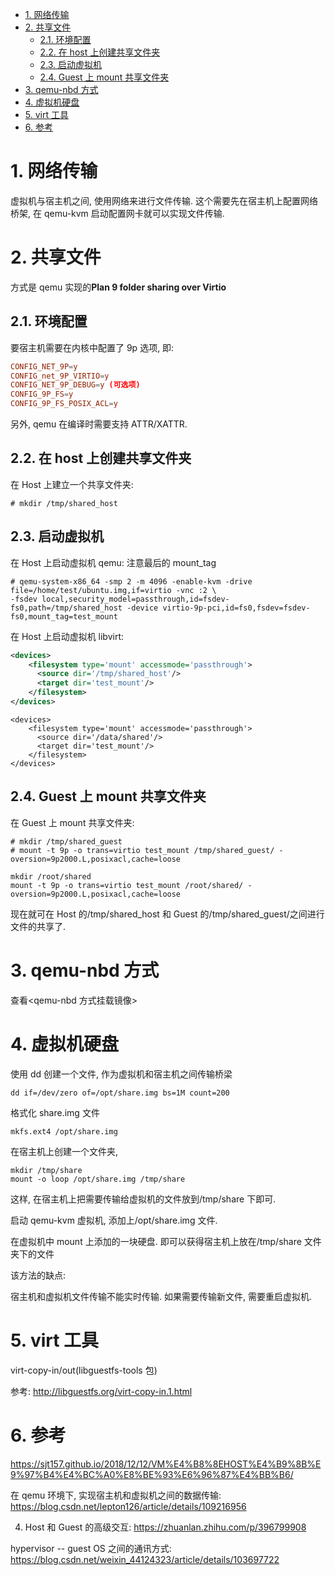 
<!-- @import "[TOC]" {cmd="toc" depthFrom=1 depthTo=6 orderedList=false} -->

<!-- code_chunk_output -->

- [1. 网络传输](#1-网络传输)
- [2. 共享文件](#2-共享文件)
  - [2.1. 环境配置](#21-环境配置)
  - [2.2. 在 host 上创建共享文件夹](#22-在-host-上创建共享文件夹)
  - [2.3. 启动虚拟机](#23-启动虚拟机)
  - [2.4. Guest 上 mount 共享文件夹](#24-guest-上-mount-共享文件夹)
- [3. qemu-nbd 方式](#3-qemu-nbd-方式)
- [4. 虚拟机硬盘](#4-虚拟机硬盘)
- [5. virt 工具](#5-virt-工具)
- [6. 参考](#6-参考)

<!-- /code_chunk_output -->

# 1. 网络传输

虚拟机与宿主机之间, 使用网络来进行文件传输. 这个需要先在宿主机上配置网络桥架, 在 qemu-kvm 启动配置网卡就可以实现文件传输.

# 2. 共享文件

方式是 qemu 实现的**Plan 9 folder sharing over Virtio**

## 2.1. 环境配置

要宿主机需要在内核中配置了 9p 选项, 即:

```conf
CONFIG_NET_9P=y
CONFIG_net_9P_VIRTIO=y
CONFIG_NET_9P_DEBUG=y (可选项)
CONFIG_9P_FS=y
CONFIG_9P_FS_POSIX_ACL=y
```

另外, qemu 在编译时需要支持 ATTR/XATTR.

## 2.2. 在 host 上创建共享文件夹

在 Host 上建立一个共享文件夹:

```
# mkdir /tmp/shared_host
```

## 2.3. 启动虚拟机

在 Host 上启动虚拟机 qemu: 注意最后的 mount_tag

```
# qemu-system-x86_64 -smp 2 -m 4096 -enable-kvm -drive file=/home/test/ubuntu.img,if=virtio -vnc :2 \
-fsdev local,security_model=passthrough,id=fsdev-fs0,path=/tmp/shared_host -device virtio-9p-pci,id=fs0,fsdev=fsdev-fs0,mount_tag=test_mount
```

在 Host 上启动虚拟机 libvirt:

```xml
<devices>
    <filesystem type='mount' accessmode='passthrough'>
      <source dir='/tmp/shared_host'/>
      <target dir='test_mount'/>
    </filesystem>
</devices>
```


```
<devices>
    <filesystem type='mount' accessmode='passthrough'>
      <source dir='/data/shared'/>
      <target dir='test_mount'/>
    </filesystem>
</devices>
```

## 2.4. Guest 上 mount 共享文件夹

在 Guest 上 mount 共享文件夹:

```
# mkdir /tmp/shared_guest
# mount -t 9p -o trans=virtio test_mount /tmp/shared_guest/ -oversion=9p2000.L,posixacl,cache=loose
```

```
mkdir /root/shared
mount -t 9p -o trans=virtio test_mount /root/shared/ -oversion=9p2000.L,posixacl,cache=loose
```

现在就可在 Host 的/tmp/shared_host 和 Guest 的/tmp/shared_guest/之间进行文件的共享了.

# 3. qemu-nbd 方式

查看\<qemu-nbd 方式挂载镜像>

# 4. 虚拟机硬盘

使用 dd 创建一个文件, 作为虚拟机和宿主机之间传输桥梁

```
dd if=/dev/zero of=/opt/share.img bs=1M count=200
```

格式化 share.img 文件

```
mkfs.ext4 /opt/share.img
```

在宿主机上创建一个文件夹,

```
mkdir /tmp/share
mount -o loop /opt/share.img /tmp/share
```

这样, 在宿主机上把需要传输给虚拟机的文件放到/tmp/share 下即可.

启动 qemu-kvm 虚拟机, 添加上/opt/share.img 文件.

在虚拟机中 mount 上添加的一块硬盘. 即可以获得宿主机上放在/tmp/share 文件夹下的文件

该方法的缺点:

宿主机和虚拟机文件传输不能实时传输. 如果需要传输新文件, 需要重启虚拟机.


# 5. virt 工具

virt-copy-in/out(libguestfs-tools 包)

参考: http://libguestfs.org/virt-copy-in.1.html

# 6. 参考

https://sjt157.github.io/2018/12/12/VM%E4%B8%8EHOST%E4%B9%8B%E9%97%B4%E4%BC%A0%E8%BE%93%E6%96%87%E4%BB%B6/

在 qemu 环境下, 实现宿主机和虚拟机之间的数据传输: https://blog.csdn.net/lepton126/article/details/109216956

4. Host 和 Guest 的高级交互: https://zhuanlan.zhihu.com/p/396799908

hypervisor -- guest OS 之间的通讯方式: https://blog.csdn.net/weixin_44124323/article/details/103697722


